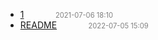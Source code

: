  - [1](1)<span style="padding-left:2em;color:orange"></span><span style="color:gray;font-size:.8em;padding-left:2em">2021-07-06 18:10</span>
  - [README]()<span style="padding-left:2em;color:orange"></span><span style="color:gray;font-size:.8em;padding-left:2em">2022-07-05 15:09</span>
